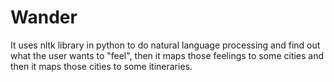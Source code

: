 # Wander
 It uses nltk library in python to do natural language processing and find out what the user wants to "feel", then it maps those feelings to some cities and then it maps those cities to some itineraries.
